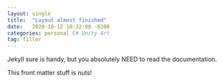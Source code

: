 ```yaml
---
layout: single
title:  "Layout almost finished"
date:   2020-10-12 10:32:00 -0300
categories: personal C# Unity Art
tag: filler
---
```


Jekyll sure is handy, but you absolutely NEED to read the documentation.

This front matter stuff is nuts!
